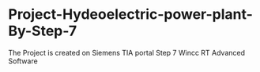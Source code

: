 # Project-Hydeoelectric-power-plant-By-Step-7
The Project is created on Siemens TIA portal Step 7 Wincc RT Advanced Software
